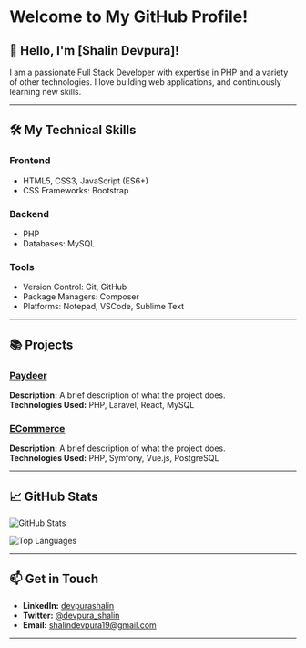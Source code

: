 # Welcome to My GitHub Profile!


## 👋 Hello, I'm [Shalin Devpura]!

I am a passionate Full Stack Developer with expertise in PHP and a variety of other technologies. I love building web applications, and continuously learning new skills.

---

## 🛠️ My Technical Skills

### Frontend
- HTML5, CSS3, JavaScript (ES6+)
- CSS Frameworks: Bootstrap

### Backend
- PHP
- Databases: MySQL

### Tools
- Version Control: Git, GitHub
- Package Managers: Composer
- Platforms: Notepad, VSCode, Sublime Text

---

## 📚 Projects

### [Paydeer](https://github.com/devpurashalin/paydeer)
**Description:** A brief description of what the project does.  
**Technologies Used:** PHP, Laravel, React, MySQL

### [ECommerce](https://github.com/devpurashalin/furni)
**Description:** A brief description of what the project does.  
**Technologies Used:** PHP, Symfony, Vue.js, PostgreSQL

---

## 📈 GitHub Stats

![GitHub Stats](https://github-readme-stats.vercel.app/api?username=devpurashalin&show_icons=true&theme=radical)

![Top Languages](https://github-readme-stats.vercel.app/api/top-langs/?username=devpurashalin&layout=compact&theme=radical)

---

## 📫 Get in Touch

- **LinkedIn:** [devpurashalin](https://linkedin.com/in/devpurashalin)
- **Twitter:** [@devpura_shalin](https://twitter.com/devpura_shalin)
- **Email:** shalindevpura19@gmail.com

---
